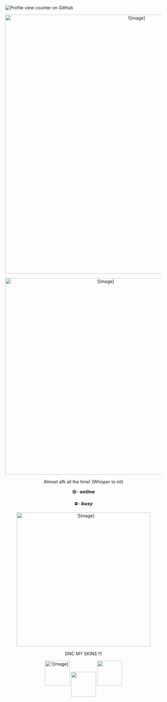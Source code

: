 ![Profile view counter on GitHub](https://komarev.com/ghpvc/?username=lemoniisyummy)
 <p align="center"> <img width="830" src="https://files.catbox.moe/kkl53j.png" alt = ![image]>
 <p align="center"> <img width="630" src="https://github.com/user-attachments/assets/655d65bc-7030-44c3-9b8a-01e8a48b7dfc" alt = ![image]>
</p>  
<p align="center">Almost afk all the time! (Whisper to int)
<p align="center">🟢- 𝙤𝙣𝙡𝙞𝙣𝙚 
<p align="center">⛔- 𝙗𝙪𝙨𝙮 
<p align="center">
  <img width="430" src="https://files.catbox.moe/2bzd4m.gif" alt = ![image]>
</p>
<p align="center"> DNC MY SKINS !!!
<p align="center"> <img width="80" src="https://files.catbox.moe/1dkrdl.gif" alt = ![image]> <img width="80" src="https://files.catbox.moe/ld2td0.png" alt <p align="center"> <img width="80" src="https://github.com/user-attachments/assets/017d2ea6-aba8-40fd-999e-b9ea698e085b" alt

